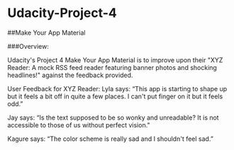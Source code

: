 # Udacity-Project-4
##Make Your App Material

###Overview:

Udacity's Project 4 Make Your App Material is to improve upon their "XYZ Reader: A mock RSS feed reader featuring banner photos and shocking headlines!" against the feedback provided.

User Feedback for XYZ Reader:
Lyla says:
“This app is starting to shape up but it feels a bit off in quite a few places. I can't put finger on it but it feels odd.”

Jay says:
“Is the text supposed to be so wonky and unreadable? It is not accessible to those of us without perfect vision."

Kagure says:
“The color scheme is really sad and I shouldn't feel sad.”
